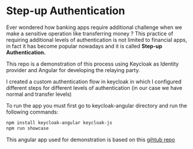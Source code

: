 # Step-up Authentication

Ever wondered how banking apps require additional challenge when we make a sensitive operation like transferring money ? This practice of requiring additional levels of authentication is not limited to financial apps, in fact it has become popular nowadays and it is called **Step-up Authentication.**

This repo is a demonstration of this process using Keycloak as Identity provider and Angular for developing the relaying party.

I created a custom authentication flow in keycloak in which I configured different steps for different levels of authentication (in our case we have normal and transfer levels)

To run the app you must first go to keycloak-angular directory and run the following commands:

```sh
npm install keycloak-angular keycloak-js
npm run showcase
```

This angular app used for demonstration is based on this [gihtub repo](https://github.com/mauriciovigolo/keycloak-angular#installation) 